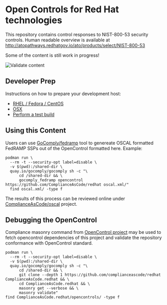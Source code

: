 # Open Controls for Red Hat technologies

This repository contains control responses to NIST-800-53 security controls. Human readable overview is available at http://atopathways.redhatgov.io/ato/products/select/NIST-800-53

Some of the content is still work in progress!

![Validate content](https://github.com/ComplianceAsCode/redhat/workflows/Validate%20content/badge.svg)

## Developer Prep
Instructions on how to prepare your development host:
- [RHEL / Fedora / CentOS](https://github.com/opencontrol/RedHat/blob/master/README-hostprep.md#red-hat-enterprise-linux-centos-fedora)
- [OSX](https://github.com/opencontrol/RedHat/blob/master/README-hostprep.md#osx)
- [Perform a test build](https://github.com/opencontrol/RedHat/blob/master/README-hostprep.md#perform-a-test-build)

## Using this Content

Users can use [GoComply/fedramp](https://github.com/GoComply/fedramp) tool to genereate OSCAL formatted FedRAMP SSPs out of the OpenControl formatted here. Example:

```
podman run \
  --rm -t --security-opt label=disable \
  -v $(pwd):/shared-dir \
  quay.io/gocomply/gocomply sh -c "\
      cd /shared-dir && \
      gocomply_fedramp opencontrol https://github.com/ComplianceAsCode/redhat oscal.xml/"
  find oscal.xml/ -type f
```

The results of this process can be reviewed online under [ComplianceAsCode/oscal](https://github.com/ComplianceAsCode/oscal) project.

## Debugging the OpenControl

Compliance masonry command from [OpenControl project](https://open-control.org/) may be used to fetch opencontrol dependencies of this project and validate the repository conformance with OpenControl standard.

```
podman run \
  --rm -t --security-opt label=disable \
  -v $(pwd):/shared-dir \
  quay.io/gocomply/gocomply sh -c "\
      cd /shared-dir && \
      git clone --depth 1 https://github.com/complianceascode/redhat ComplianceAsCode.redhat && \
      cd ComplianceAsCode.redhat && \ 
      masonry get --verbose && \
      masonry validate"
find ComplianceAsCode.redhat/opencontrols/ -type f
```
